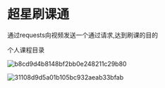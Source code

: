 # 超星刷课通

通过requests向视频发送一个通过请求,达到刷课的目的

个人课程目录

![b8cd9d4b8148bf2bb0e248211c29b80](E:\Code\python\myProject\超星学习通刷课\b8cd9d4b8148bf2bb0e248211c29b80.png)

![31108d9d5a01b105bc932aeab33bfab](E:\Code\python\myProject\超星学习通刷课\31108d9d5a01b105bc932aeab33bfab.png)